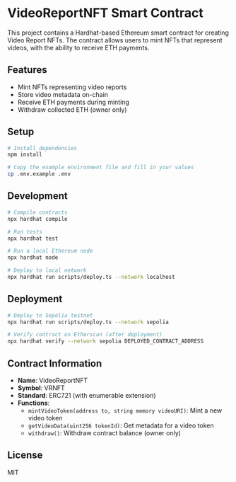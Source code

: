 # VideoReportNFT Smart Contract

This project contains a Hardhat-based Ethereum smart contract for creating Video Report NFTs. The contract allows users to mint NFTs that represent videos, with the ability to receive ETH payments.

## Features

- Mint NFTs representing video reports
- Store video metadata on-chain
- Receive ETH payments during minting
- Withdraw collected ETH (owner only)

## Setup

```bash
# Install dependencies
npm install

# Copy the example environment file and fill in your values
cp .env.example .env
```

## Development

```bash
# Compile contracts
npx hardhat compile

# Run tests
npx hardhat test

# Run a local Ethereum node
npx hardhat node

# Deploy to local network
npx hardhat run scripts/deploy.ts --network localhost
```

## Deployment

```bash
# Deploy to Sepolia testnet
npx hardhat run scripts/deploy.ts --network sepolia

# Verify contract on Etherscan (after deployment)
npx hardhat verify --network sepolia DEPLOYED_CONTRACT_ADDRESS
```

## Contract Information

- **Name**: VideoReportNFT
- **Symbol**: VRNFT
- **Standard**: ERC721 (with enumerable extension)
- **Functions**:
  - `mintVideoToken(address to, string memory videoURI)`: Mint a new video token
  - `getVideoData(uint256 tokenId)`: Get metadata for a video token
  - `withdraw()`: Withdraw contract balance (owner only)

## License

MIT
